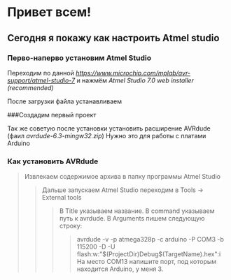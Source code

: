 # Привет всем!

## Сегодня я покажу как настроить Аtmel studio

### Перво-наперво установим Atmel Studio

Переходим по данной *https://www.microchip.com/mplab/avr-support/atmel-studio-7* 
и нажмём *Atmel Studio 7.0 web installer (recommended)*

После загрузки файла устанавливаем

###Создадим первый проект
>
>
>
>
>
>
>
>
>
>
>


Так же советую после установки установить расширение AVRdude (фаил *avrdude-6.3-mingw32.zip*)
Нужно это для работы с платами Arduino

### Как установить AVRdude
>Извлекаем содержимое архива в папку программы Atmel Studio
>>Дальше запускаем Аtmel Studio переходим в Tools -> External tools
>>>В Title указываем название. В command указываем путь к avrdude. В Arguments пишем следующую строку:
>>>>avrdude -v -p atmega328p -c arduino -P COM3 -b 115200 -D -U flash:w:"$(ProjectDir)Debug\$(TargetName).hex":i
>>На место COM13 напишите порт, под которым находится Arduino, у меня 3.